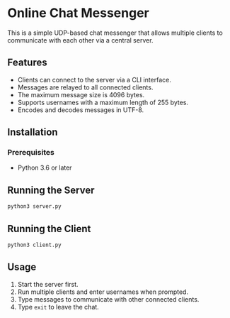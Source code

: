 # Online Chat Messenger

This is a simple UDP-based chat messenger that allows multiple clients to communicate with each other via a central server.

## Features
- Clients can connect to the server via a CLI interface.
- Messages are relayed to all connected clients.
- The maximum message size is 4096 bytes.
- Supports usernames with a maximum length of 255 bytes.
- Encodes and decodes messages in UTF-8.

## Installation
### Prerequisites
- Python 3.6 or later

## Running the Server
```sh
python3 server.py
```

## Running the Client
```sh
python3 client.py
```

## Usage
1. Start the server first.
2. Run multiple clients and enter usernames when prompted.
3. Type messages to communicate with other connected clients.
4. Type `exit` to leave the chat.

